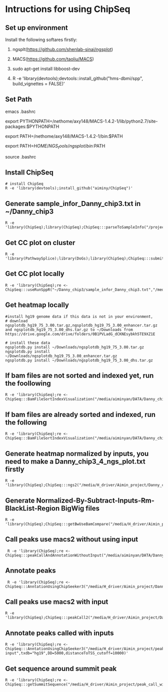 # Intructions for using ChipSeq

## Set up environment

Install the following softares firstly:

1. ngsplt(https://github.com/shenlab-sinai/ngsplot)

2. MACS(https://github.com/taoliu/MACS)

3. sudo apt-get install libboost-dev

4. R -e 'library(devtools);devtools::install_github("hms-dbmi/spp", build_vignettes = FALSE)'

## Set Path

emacs .bashrc

export PYTHONPATH=/nethome/axy148/MACS-1.4.2-1/lib/python2.7/site-packages:$PYTHONPATH

export PATH=/nethome/axy148/MACS-1.4.2-1/bin:$PATH

export PATH=$HOME/NGS_tools/ngsplot/bin:$PATH

source .bashrc

## Install ChipSeq
```{r}
# install ChipSeq
R -e 'library(devtools);install_github("aiminy/ChipSeq")'
```

## Generate sample_infor_Danny_chip3.txt in ~/Danny_chip3
```{r} 
R -e 'library(ChipSeq);library(ChipSeq);ChipSeq:::parseToSampleInfo("/projects/scratch/bbc/Project/Danny_chip3/Filtered_bam","*.bam$","~/Danny_chip3","sample_infor_Danny_chip3.txt","Danny_chip3")'
```  

## Get CC plot on cluster
```{r}
R -e 'library(PathwaySplice);library(DoGs);library(ChipSeq);ChipSeq:::submitJob4useRunSppR(""~/Danny_chip3/sample_infor_Danny_chip3.txt","/projects/scratch/bbc/Project/Danny_chip3/Filtered_bam","/scratch/projects/bbc/aiminy_project/Danny_chip3_Chipseq_QC")'
```

## Get CC plot locally
```{r}
R -e 'library(ChipSeq);re <- ChipSeq:::useRunSppR("~/Danny_chip3/sample_infor_Danny_chip3.txt","/media/aiminyan/DATA/Danny_chip3","/media/aiminyan/DATA/Danny_chip3_chipSeq_QC")'
```

## Get heatmap locally
```{r}
#install hg19 genome data if this data is not in your environment, 
# download ngsplotdb_hg19_75_3.00.tar.gz,ngsplotdb_hg19_75_3.00_enhancer.tar.gz and ngsplotdb_hg19_75_3.00_dhs.tar.gz to ~/Downloads from https://drive.google.com/drive/folders/0B1PVLadG_dCKNEsybkh5TE9XZ1E

# install these data
ngsplotdb.py install ~/Downloads/ngsplotdb_hg19_75_3.00.tar.gz
ngsplotdb.py install ~/Downloads/ngsplotdb_hg19_75_3.00_enhancer.tar.gz
ngsplotdb.py install ~/Downloads/ngsplotdb_hg19_75_3.00_dhs.tar.gz
```

## If bam files are not sorted and indexed yet, run the foollowing 
```{r}
R -e 'library(ChipSeq);re <- ChipSeq:::BamFileSortIndexVisualization("/media/aiminyan/DATA/Danny_chip3","*.bam$","/media/aiminyan/DATA/Danny_chip3_heatmap",5000,"Hs")'
```  

## If bam files are already sorted and indexed, run the following 
```{r}
R -e 'library(ChipSeq);re <- ChipSeq:::BamFileSortIndexVisualization("/media/aiminyan/DATA/Danny_chip3","*.bam$","/media/aiminyan/DATA/Danny_chip3_heatmap",5000,"Hs",bam.sort=TRUE)'
```  

## Generate heatmap normalized by inputs, you need to make a Danny_chip3_4_ngs_plot.txt firstly
```{r}
R -e 'library(ChipSeq);ChipSeq:::ngs2("/media/H_driver/Aimin_project/Danny_chip3_4_ngs_plot.txt",5000,"/media/H_driver/Aimin_project/heapmapNormalizedByInput")'
```

## Generate Normalized-By-Subtract-Inputs-Rm-BlackList-Region BigWig files
```{r}
R -e 'library(ChipSeq);ChipSeq:::getBwUseBamCompare("/media/H_driver/Aimin_project/Danny_chip3.txt","/media/H_driver/Aimin_project/REF/consensusBlacklist.bed","/media/H_driver/Aimin_project/Norma_sub_Coverage_rm_bl")'
```

## Call peaks use macs2 without using input
```{r} 
 R -e 'library(ChipSeq);re <- ChipSeq:::peakCallAndAnnotationWithoutInput("/media/aiminyan/DATA/Danny_chip3","/media/H_driver/Danny_chip3_macs2_call","hs","macs2",0.0001)'
```

## Annotate peaks
```{r}
 R -e 'library(ChipSeq);re <- ChipSeq:::AnntationUsingChipSeeker3("/media/H_driver/Aimin_project/Danny_chip3_macs2_call/PeakCall","*.narrowPeak$","/media/H_driver/Aimin_project/Danny_chip3_macs2_annotation",txdb="hg19",DD=5000,distanceToTSS_cutoff=10000)'
```

## Call peaks use macs2 with input
```{r}
R -e 'library(ChipSeq);ChipSeq:::peakCall2("/media/H_driver/Aimin_project/Danny_chip3.txt","hs","/media/H_driver/Aimin_project/peak_call_with_input","macs2",0.00001)'
```

## Annotate peaks called with inputs
```{r}
R -e 'library(ChipSeq);re <- ChipSeq:::AnntationUsingChipSeeker3("/media/H_driver/Aimin_project/peak_call_with_input","*.narrowPeak$","/media/H_driver/Aimin_project/Danny_chip3_macs2_annotation_with_ input",txdb="hg19",DD=5000,distanceToTSS_cutoff=10000)'
```

## Get sequence around summit peak
```{r}
R -e 'library(ChipSeq);re <- ChipSeq:::getSummitSequence("/media/H_driver/Aimin_project/peak_call_with_input","*.xls$","hg19","/media/H_driver/Aimin_project/SummitSeq")'
```
